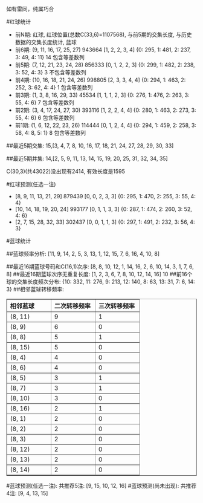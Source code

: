 <!-- 
.. title: 双色球2010100期(2010-08-29)数据分析报告
.. slug: slott-2010100-2010-08-29-report
.. date: 2010-08-30 08:00:00 UTC+08:00
.. tags: Lottery
.. link: 
.. description: 
.. type: text
-->

如有雷同，纯属巧合

<!-- TEASER_END-->

#红球统计

- 前N期: 红球, 红球位置(总数C(33,6)=1107568), 与前5期的交集长度, 与历史数据的交集长度统计, 蓝球
- 前6期: (9, 11, 16, 17, 25, 27) 943664 [1, 2, 2, 3, 4] {0: 295, 1: 481, 2: 237, 3: 49, 4: 11} 14 包含等差数列
- 前5期: (7, 12, 21, 23, 24, 28) 856333 [0, 1, 2, 2, 3] {0: 299, 1: 482, 2: 238, 3: 52, 4: 3} 3 不包含等差数列
- 前4期: (10, 16, 18, 21, 24, 26) 998805 [2, 3, 3, 4, 4] {0: 294, 1: 463, 2: 252, 3: 62, 4: 4} 1 包含等差数列
- 前3期: (1, 3, 8, 16, 29, 33) 45534 [1, 1, 1, 2, 3] {0: 276, 1: 476, 2: 263, 3: 55, 4: 6} 7 包含等差数列
- 前2期: (3, 4, 17, 24, 27, 30) 393116 [1, 2, 2, 4, 4] {0: 280, 1: 463, 2: 273, 3: 55, 4: 6} 6 包含等差数列
- 前1期: (1, 6, 12, 22, 23, 26) 114444 [0, 1, 2, 4, 4] {0: 294, 1: 459, 2: 258, 3: 58, 4: 8, 5: 1} 8 包含等差数列

##最近5期交集:
15,[3, 4, 7, 8, 10, 16, 17, 18, 21, 24, 27, 28, 29, 30, 33]

##最近5期并集:
14,[2, 5, 9, 11, 13, 14, 15, 19, 20, 25, 31, 32, 34, 35]

C(30,3)(共43022)没出现有2414, 
有效长度是1595

#红球预测(任选一注)

- [8, 9, 11, 13, 21, 29] 879439 [0, 0, 2, 3, 3] {0: 295, 1: 470, 2: 255, 3: 55, 4: 4}
- [10, 14, 18, 19, 20, 24] 993177 [0, 1, 1, 3, 3] {0: 287, 1: 474, 2: 260, 3: 52, 4: 6}
- [2, 7, 15, 28, 32, 33] 302437 [0, 0, 1, 1, 3] {0: 297, 1: 491, 2: 232, 3: 56, 4: 3}

#蓝球统计

##蓝球频率分析:
[11, 9, 14, 2, 5, 3, 13, 1, 12, 15, 7, 6, 16, 4, 10, 8]

##最近16期蓝球号码和C(16,1)次序:
[8, 8, 10, 12, 1, 14, 16, 2, 6, 10, 14, 3, 1, 7, 6, 8]
##最近16期蓝球次序无重复长度:
[1, 2, 3, 6, 7, 8, 10, 12, 14, 16] 10
##前16个球的交集长度频次分布:
{10: 332, 11: 276, 9: 213, 12: 140, 8: 63, 13: 31, 7: 6, 14: 3}
##相邻蓝球转移频率:
<table border="1" class="table table-striped dataframe">
  <thead>
    <tr style="text-align: left;">
      <th style="min-width: 100px;">相邻蓝球</th>
      <th style="min-width: 100px;">二次转移频率</th>
      <th style="min-width: 100px;">三次转移频率</th>
    </tr>
  </thead>
  <tbody>
    <tr>
      <td> (8, 11)</td>
      <td> 9</td>
      <td> 1</td>
    </tr>
    <tr>
      <td>  (8, 9)</td>
      <td> 6</td>
      <td> 0</td>
    </tr>
    <tr>
      <td>  (8, 8)</td>
      <td> 5</td>
      <td> 1</td>
    </tr>
    <tr>
      <td> (8, 15)</td>
      <td> 5</td>
      <td> 0</td>
    </tr>
    <tr>
      <td>  (8, 4)</td>
      <td> 4</td>
      <td> 0</td>
    </tr>
    <tr>
      <td>  (8, 6)</td>
      <td> 4</td>
      <td> 0</td>
    </tr>
    <tr>
      <td>  (8, 5)</td>
      <td> 3</td>
      <td> 1</td>
    </tr>
    <tr>
      <td>  (8, 7)</td>
      <td> 3</td>
      <td> 1</td>
    </tr>
    <tr>
      <td> (8, 10)</td>
      <td> 3</td>
      <td> 0</td>
    </tr>
    <tr>
      <td> (8, 16)</td>
      <td> 2</td>
      <td> 1</td>
    </tr>
    <tr>
      <td>  (8, 1)</td>
      <td> 2</td>
      <td> 0</td>
    </tr>
    <tr>
      <td>  (8, 2)</td>
      <td> 2</td>
      <td> 0</td>
    </tr>
    <tr>
      <td>  (8, 3)</td>
      <td> 2</td>
      <td> 0</td>
    </tr>
    <tr>
      <td> (8, 12)</td>
      <td> 2</td>
      <td> 0</td>
    </tr>
    <tr>
      <td> (8, 13)</td>
      <td> 2</td>
      <td> 0</td>
    </tr>
    <tr>
      <td> (8, 14)</td>
      <td> 2</td>
      <td> 0</td>
    </tr>
  </tbody>
</table>
#蓝球预测(任选一注):
共推荐5注: [9, 15, 10, 12, 16]
#蓝球预测(尚未出现):
共推荐4注: [9, 4, 13, 15]

